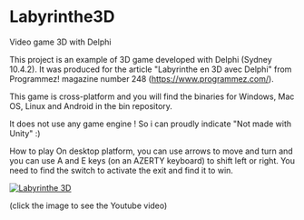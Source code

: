 # Labyrinthe3D
 Video game 3D with Delphi
 
This project is an example of 3D game developed with Delphi (Sydney 10.4.2). It was produced for the article "Labyrinthe en 3D avec Delphi" from Programmez! magazine number 248 (https://www.programmez.com/).

This game is cross-platform and you will find the binaries for Windows, Mac OS, Linux and Android in the bin repository.

It does not use any game engine ! So i can proudly indicate "Not made with Unity" :)

How to play
On desktop platform, you can use arrows to move and turn and you can use A and E keys (on an AZERTY keyboard) to shift left or right.
You need to find the switch to activate the exit and find it to win.

[![Labyrinthe 3D](http://img.youtube.com/vi/2BFXnisgW0g/0.jpg)](https://www.youtube.com/watch?v=2BFXnisgW0g)

(click the image to see the Youtube video)
